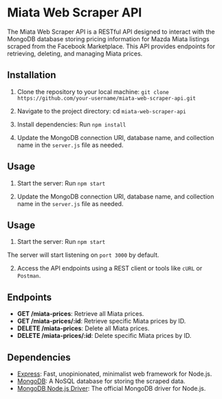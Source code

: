# Miata Web Scraper API

The Miata Web Scraper API is a RESTful API designed to interact with the MongoDB database storing pricing information for Mazda Miata listings scraped from the Facebook Marketplace. This API provides endpoints for retrieving, deleting, and managing Miata prices.

## Installation

1. Clone the repository to your local machine:
`git clone https://github.com/your-username/miata-web-scraper-api.git`


2. Navigate to the project directory:
cd `miata-web-scraper-api`

3. Install dependencies:
Run `npm install`


4. Update the MongoDB connection URI, database name, and collection name in the `server.js` file as needed.

## Usage

1. Start the server:
Run `npm start`

4. Update the MongoDB connection URI, database name, and collection name in the `server.js` file as needed.

## Usage

1. Start the server:
Run `npm start`


The server will start listening on `port 3000` by default.

2. Access the API endpoints using a REST client or tools like `cURL` or `Postman`.

## Endpoints

- **GET /miata-prices**: Retrieve all Miata prices.
- **GET /miata-prices/:id**: Retrieve specific Miata prices by ID.
- **DELETE /miata-prices**: Delete all Miata prices.
- **DELETE /miata-prices/:id**: Delete specific Miata prices by ID.

## Dependencies

- [Express](https://expressjs.com/): Fast, unopinionated, minimalist web framework for Node.js.
- [MongoDB](https://www.mongodb.com/): A NoSQL database for storing the scraped data.
- [MongoDB Node.js Driver](https://github.com/mongodb/node-mongodb-native): The official MongoDB driver for Node.js.
